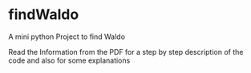 # findWaldo
A mini python Project to find Waldo

Read the Information from the PDF for a step by step description of the code and also for some explanations
